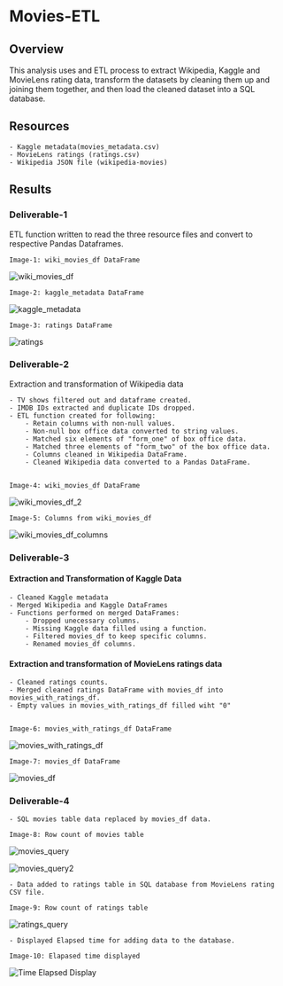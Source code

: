 # Movies-ETL

## Overview

This analysis uses and ETL process to extract Wikipedia, Kaggle and MovieLens rating data, transform the datasets by cleaning them up and joining them together, and then load the cleaned dataset into a SQL database.

## Resources

    - Kaggle metadata(movies_metadata.csv) 
    - MovieLens ratings (ratings.csv) 
    - Wikipedia JSON file (wikipedia-movies)
    
## Results

### Deliverable-1

ETL function written to read the three resource files and convert to respective Pandas Dataframes.

    Image-1: wiki_movies_df DataFrame

  ![wiki_movies_df](https://user-images.githubusercontent.com/104603128/176983061-200eb8c9-b07c-4fb0-bd72-33f5b411e2b4.png)


    Image-2: kaggle_metadata DataFrame

  ![kaggle_metadata](https://user-images.githubusercontent.com/104603128/176983079-a2b59321-32d3-4341-adfd-e37cd8c0fded.png)


    Image-3: ratings DataFrame

  ![ratings](https://user-images.githubusercontent.com/104603128/176983095-9e89ab85-cb44-4cc3-8f15-eb02129922a0.png)


### Deliverable-2

Extraction and transformation of Wikipedia data

    - TV shows filtered out and dataframe created.
    - IMDB IDs extracted and duplicate IDs dropped.
    - ETL function created for following:
        - Retain columns with non-null values.
        - Non-null box office data converted to string values.
        - Matched six elements of "form_one" of box office data.
        - Matched three elements of "form_two" of the box office data.
        - Columns cleaned in Wikipedia DataFrame.
        - Cleaned Wikipedia data converted to a Pandas DataFrame.


    Image-4: wiki_movies_df DataFrame

  ![wiki_movies_df_2](https://user-images.githubusercontent.com/104603128/176983115-766c5059-337a-4434-97db-e3dbcf7e67b9.png)


    Image-5: Columns from wiki_movies_df

  ![wiki_movies_df_columns](https://user-images.githubusercontent.com/104603128/176983120-a504d37b-d980-4b4c-af2b-c9df71e2174e.png)


### Deliverable-3

#### Extraction and Transformation of Kaggle Data

    - Cleaned Kaggle metadata
    - Merged Wikipedia and Kaggle DataFrames
    - Functions performed on merged DataFrames:
        - Dropped unecessary columns.
        - Missing Kaggle data filled using a function.
        - Filtered movies_df to keep specific columns.
        - Renamed movies_df columns.

#### Extraction and transformation of MovieLens ratings data

    - Cleaned ratings counts.
    - Merged cleaned ratings DataFrame with movies_df into movies_with_ratings_df.
    - Empty values in movies_with_ratings_df filled wiht "0"


    Image-6: movies_with_ratings_df DataFrame

  ![movies_with_ratings_df](https://user-images.githubusercontent.com/104603128/176983131-6e2f1d14-19f0-4a1d-9fc2-46f050329ca3.png)


    Image-7: movies_df DataFrame

  ![movies_df](https://user-images.githubusercontent.com/104603128/176983138-e35cc0f7-bbbd-46f2-8c05-bc1465cef62e.png)


### Deliverable-4

    - SQL movies table data replaced by movies_df data.

    Image-8: Row count of movies table
    
  ![movies_query](https://user-images.githubusercontent.com/104603128/176983182-12c0ece6-45f6-4775-b417-ca148ee7e942.png)

  ![movies_query2](https://user-images.githubusercontent.com/104603128/176983251-a83ae6d1-6f28-4f46-842c-11c32d52597d.png)


    - Data added to ratings table in SQL database from MovieLens rating CSV file.
    
    Image-9: Row count of ratings table
    
  ![ratings_query](https://user-images.githubusercontent.com/104603128/176983196-a776054d-e765-499e-8ce0-1847aeafb256.png)
    
    - Displayed Elapsed time for adding data to the database.

    Image-10: Elapased time displayed
    
  ![Time Elapsed Display](https://user-images.githubusercontent.com/104603128/176983208-ae569c79-efa4-4a60-814f-00c68808a941.png)



